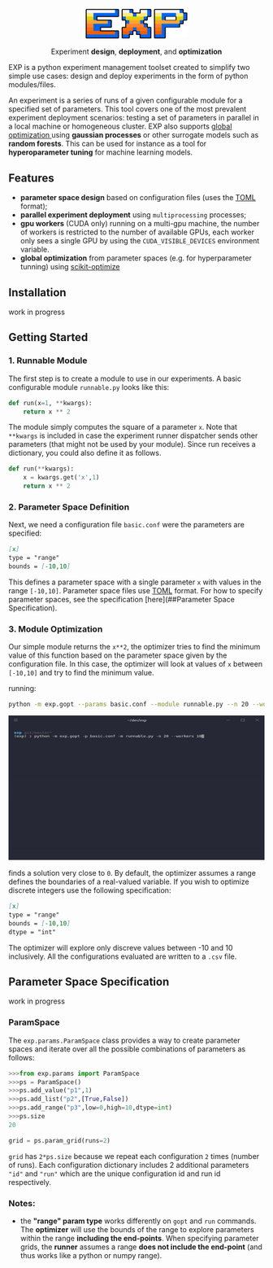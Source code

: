 <p align="center">
  <a href="https://github.com/davidenunes/exp" target="_blank">
    <img width="200"src="extras/exp.png">
  </a>
</p>
<p align="center">Experiment <strong>design</strong>, <strong>deployment</strong>, and <strong>optimization</strong></p>

EXP is a python experiment management toolset created to simplify two simple use cases: design and deploy
experiments in the form of python modules/files.

An experiment is a series of runs of a given configurable module for a specified set of parameters. This tool covers one of the most prevalent experiment deployment scenarios: testing a set of parameters in parallel in a local machine or homogeneous cluster. EXP also supports [global optimization
](https://www.cs.ox.ac.uk/people/nando.defreitas/publications/BayesOptLoop.pdf) using **gaussian processes** or other surrogate models such as **random forests**. This can be used for instance as a tool for **hyperoparameter tuning** for machine learning models.

## Features
* **parameter space design** based on configuration files (uses the [TOML](https://github.com/toml-lang/toml) format);
* **parallel experiment deployment** using ``multiprocessing`` processes;
* **gpu workers** (CUDA only) running on a multi-gpu machine, the number of workers is restricted to the 
number of available GPUs, each worker only sees a single GPU by using the ``CUDA_VISIBLE_DEVICES`` environment variable.
* **global optimization** from parameter spaces (e.g. for hyperparameter tunning) using [scikit-optimize](https://scikit-optimize.github.io/)

## Installation
work in progress

## Getting Started

### 1. Runnable Module
The first step is to create a module to use in our experiments. A basic configurable module ``runnable.py`` looks like this:
```python
def run(x=1, **kwargs):
    return x ** 2
```
The module simply computes the square of a parameter ``x``. Note that ``**kwargs`` is included in case the
experiment runner dispatcher sends other parameters (that might not be used by your module). Since run receives a 
dictionary, you could also define it as follows.

```python
def run(**kwargs):
    x = kwargs.get('x',1)
    return x ** 2
```

### 2. Parameter Space Definition
Next, we need a configuration file ``basic.conf`` were the parameters are specified:
```markdown
[x]
type = "range"
bounds = [-10,10]
```
This defines a parameter space with a single parameter ``x`` with values in the range ``[-10,10]``. Parameter space
files use [TOML](https://github.com/toml-lang/toml) format. For how to specify parameter spaces, see the specification
[here](##Parameter Space Specification).

### 3. Module Optimization
Our simple module returns the ``x**2``, the optimizer tries to find the minimum value of 
this function based on the parameter space given by the configuration file. In this case, the optimizer
will look at values of ``x`` between ``[-10,10]`` and try to find the minimum value.

running:
```bash
python -m exp.gopt --params basic.conf --module runnable.py --n 20 --workers 4
```
![exp](extras/getting_started.gif)

finds a solution very close to ``0``. By default, the optimizer assumes a range defines the boundaries
of a real-valued variable. If you wish to optimize discrete integers use the following specification:

```markdown
[x]
type = "range"
bounds = [-10,10]
dtype = "int"
``` 
The optimizer will explore only discreve values between -10 and 10 inclusively. All the configurations
evaluated are written to a ``.csv`` file.


## Parameter Space Specification
work in progress


### ParamSpace
The ``exp.params.ParamSpace`` class provides a way to create parameter spaces and iterate over all the possible 
combinations of parameters as follows: 
```python
>>>from exp.params import ParamSpace
>>>ps = ParamSpace()
>>>ps.add_value("p1",1)
>>>ps.add_list("p2",[True,False])
>>>ps.add_range("p3",low=0,high=10,dtype=int)
>>>ps.size
20
```

```python
grid = ps.param_grid(runs=2)
```
``grid`` has ``2*ps.size`` because we repeat each configuration ``2`` times (number of runs). Each configuration dictionary
includes 2 additional parameters ``"id"`` and ``"run"`` which are the unique configuration id and run id respectively.

### Notes:
* the **"range" param type** works differently on ``gopt`` and ``run`` commands. The **optimizer** will use the bounds
of the range to explore parameters within the range **including the end-points**. When specifying parameter grids, 
the **runner** assumes a range **does not include the end-point** (and thus works like a python or numpy range).
